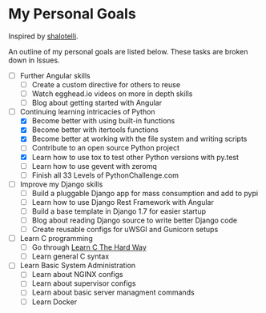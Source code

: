 My Personal Goals
========

Inspired by [shalotelli](https://github.com/shalotelli/shas-goals).

An outline of my personal goals are listed below. These tasks are broken down in Issues.

- [ ] Further Angular skills
  - [ ] Create a custom directive for others to reuse
  - [ ] Watch egghead.io videos on more in depth skills
  - [ ] Blog about getting started with Angular
- [ ] Continuing learning intricacies of Python
  - [X] Become better with using built-in functions
  - [X] Become better with itertools functions
  - [X] Become better at working with the file system and writing scripts
  - [ ] Contribute to an open source Python project
  - [X] Learn how to use tox to test other Python versions with py.test
  - [ ] Learn how to use gevent with zeromq
  - [ ] Finish all 33 Levels of PythonChallenge.com
- [ ] Improve my Django skills
  - [ ] Build a pluggable Django app for mass consumption and add to pypi
  - [ ] Learn how to use Django Rest Framework with Angular
  - [ ] Build a base template in Django 1.7 for easier startup
  - [ ] Blog about reading Django source to write better Django code
  - [ ] Create reusable configs for uWSGI and Gunicorn setups
- [ ] Learn C programming
  - [ ] Go through [Learn C The Hard Way](http://c.learncodethehardway.org/book/)
  - [ ] Learn general C syntax
- [ ] Learn Basic System Administration
  - [ ] Learn about NGINX configs
  - [ ] Learn about supervisor configs
  - [ ] Learn about basic server managment commands
  - [ ] Learn Docker
